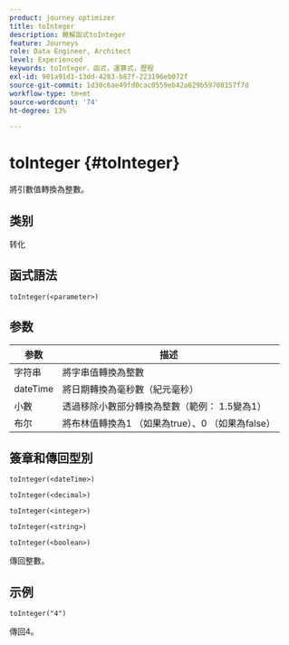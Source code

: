 ```yaml
---
product: journey optimizer
title: toInteger
description: 瞭解函式toInteger
feature: Journeys
role: Data Engineer, Architect
level: Experienced
keywords: toInteger，函式，運算式，歷程
exl-id: 901a91d1-13dd-4283-b87f-223196eb072f
source-git-commit: 1d30c6ae49fd0cac0559eb42a629b59708157f7d
workflow-type: tm+mt
source-wordcount: '74'
ht-degree: 13%

---
```


# toInteger {#toInteger}

將引數值轉換為整數。

## 类别

转化

## 函式語法

`toInteger(<parameter>)`

## 参数

| 参数 | 描述 |
|--- |--- |
| 字符串 | 將字串值轉換為整數 |
| dateTime | 將日期轉換為毫秒數（紀元毫秒） |
| 小數 | 透過移除小數部分轉換為整數（範例： 1.5變為1） |
| 布尔 | 將布林值轉換為1 （如果為true）、0 （如果為false） |

## 簽章和傳回型別

`toInteger(<dateTime>)`

`toInteger(<decimal>)`

`toInteger(<integer>)`

`toInteger(<string>)`

`toInteger(<boolean>)`

傳回整數。

## 示例

`toInteger("4")`

傳回4。
